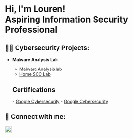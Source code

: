 <h1>Hi, I'm Louren! <br/>Aspiring Information Security Professional</a>

<h2>👨‍💻 Cybersecurity Projects:</h2>

- <b>Malware Analysis Lab</b>
  - [Malware Analysis lab](https://github.com/joshmadakor1/Algorithms-Practice)
  - [Home SOC Lab](https://github.com/lukito09/SOCLab/blob/ffd6b218d14efaa44f776858290da0104a62f472/README.md) <b></b>

 
  <h2> Certifications</h2>
    - <a href="https://coursera.org/share/f9791d4ecb420c4a25dd4a3030fd6bc2">Google Cybersecurity</a>
    - <a href="https://i.postimg.cc/kGCJdGZX/a7007102-f883-4531-87a1-3207d4e0cae9.png">Google Cybersecurity</a>



<h2> 🤳 Connect with me:</h2>


[<img align="left" alt="JoshMadakor | LinkedIn" width="22px" src="https://cdn.jsdelivr.net/npm/simple-icons@v3/icons/linkedin.svg" />][linkedin]


[linkedin]: https://www.linkedin.com/in/lourensious-lukito
